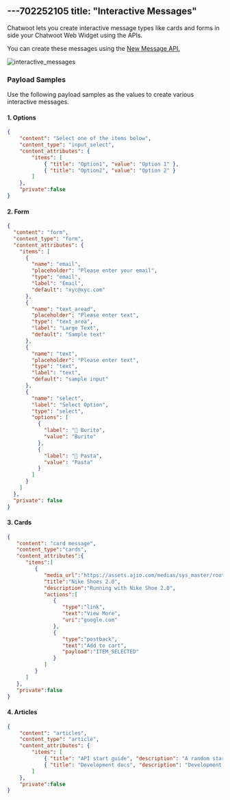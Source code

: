 ---702252105
title: "Interactive Messages"
---

Chatwoot lets you create interactive message types like cards and forms in side your Chatwoot Web Widget using the APIs.

You can create these messages using the [New Message API.](https://www.chatwoot.com/developers/api/develop/#operation/create-a-new-message-in-a-conversation)

![interactive_messages](./images/interactive_messages.png)

### Payload Samples

Use the following payload samples as the values to create various interactive messages.

#### 1. Options

```json
{
    "content": "Select one of the items below",
    "content_type": "input_select",
    "content_attributes": {
        "items": [
            { "title": "Option1", "value": "Option 1" },
            { "title": "Option2", "value": "Option 2" }
        ]
    },
    "private":false
}
```

#### 2. Form

```json
{
  "content": "form",
  "content_type": "form",
  "content_attributes": {
    "items": [
      {
        "name": "email",
        "placeholder": "Please enter your email",
        "type": "email",
        "label": "Email",
        "default": "xyc@xyc.com"
      },
      {
        "name": "text_aread",
        "placeholder": "Please enter text",
        "type": "text_area",
        "label": "Large Text",
        "default": "Sample text"
      },
      {
        "name": "text",
        "placeholder": "Please enter text",
        "type": "text",
        "label": "text",
        "default": "sample input"
      },
      {
        "name": "select",
        "label": "Select Option",
        "type": "select",
        "options": [
          {
            "label": "🌯 Burito",
            "value": "Burito"
          },
          {
            "label": "🍝 Pasta",
            "value": "Pasta"
          }
        ]
      }
    ]
  },
  "private": false
}
```

#### 3. Cards

```json
{
   "content": "card message",
   "content_type":"cards",
   "content_attributes":{
      "items":[
         {
            "media_url":"https://assets.ajio.com/medias/sys_master/root/hdb/h9a/13582024212510/-1117Wx1400H-460345219-white-MODEL.jpg",
            "title":"Nike Shoes 2.0",
            "description":"Running with Nike Shoe 2.0",
            "actions":[
               {
                  "type":"link",
                  "text":"View More",
                  "uri":"google.com"
               },
               {
                  "type":"postback",
                  "text":"Add to cart",
                  "payload":"ITEM_SELECTED"
               }
            ]
         }
      ]
   },
   "private":false
}
```

#### 4. Articles


```json
{
    "content": "articles",
    "content_type": "article",
    "content_attributes": {
        "items": [
            { "title": "API start guide", "description": "A random start api guide", "link": "http://google.com" },
            { "title": "Development docs", "description": "Development docs and guidelines", "link": "http://google.com" }
        ]
    },
    "private":false
}
```
